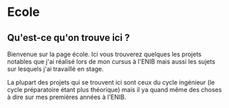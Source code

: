 # Ecole

## Qu'est-ce qu'on trouve ici ?

Bienvenue sur la page école. Ici vous trouverez quelques les projets notables que j'ai réalisé lors de mon cursus à l'ENIB mais aussi les sujets sur lesquels j'ai travaillé en stage.

La plupart des projets qui se trouvent ici sont ceux du cycle ingénieur (le cycle préparatoire étant plus théorique) mais il ya quand même des choses à dire sur mes premières années à l'ENIB.


